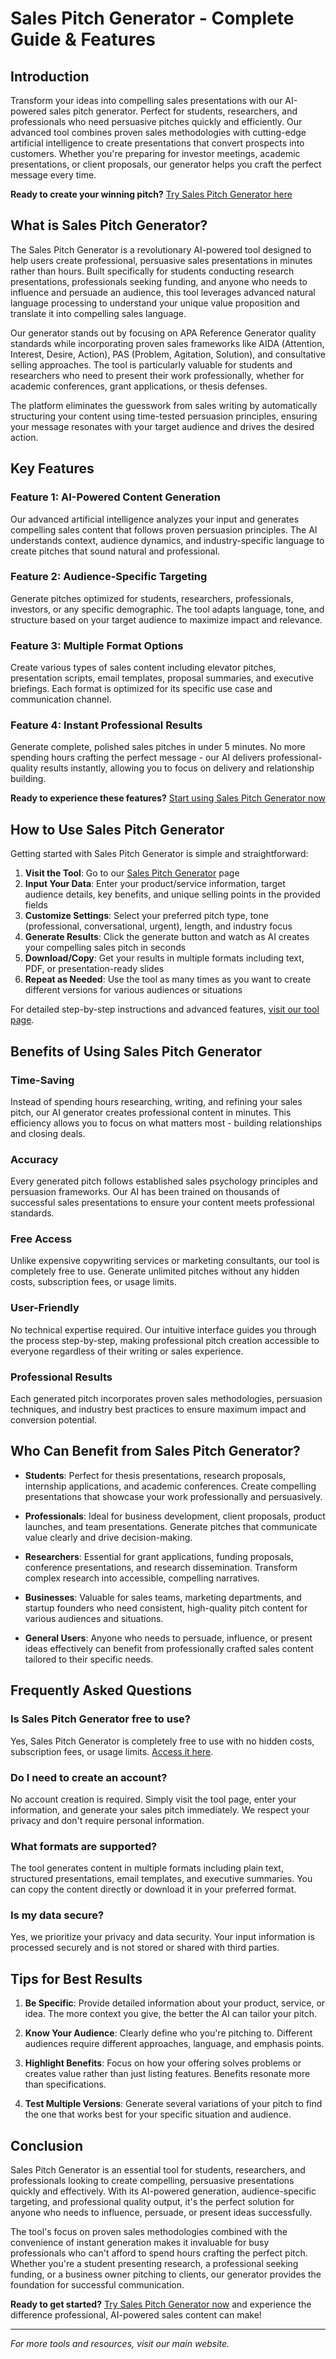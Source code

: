 # Sales Pitch Generator - Complete Guide & Features

## Introduction

Transform your ideas into compelling sales presentations with our AI-powered sales pitch generator. Perfect for students, researchers, and professionals who need persuasive pitches quickly and efficiently. Our advanced tool combines proven sales methodologies with cutting-edge artificial intelligence to create presentations that convert prospects into customers. Whether you're preparing for investor meetings, academic presentations, or client proposals, our generator helps you craft the perfect message every time.

**Ready to create your winning pitch?** [Try Sales Pitch Generator here](https://aifreeforever.com/tools/ai-sales-pitch-generator)

## What is Sales Pitch Generator?

The Sales Pitch Generator is a revolutionary AI-powered tool designed to help users create professional, persuasive sales presentations in minutes rather than hours. Built specifically for students conducting research presentations, professionals seeking funding, and anyone who needs to influence and persuade an audience, this tool leverages advanced natural language processing to understand your unique value proposition and translate it into compelling sales language.

Our generator stands out by focusing on APA Reference Generator quality standards while incorporating proven sales frameworks like AIDA (Attention, Interest, Desire, Action), PAS (Problem, Agitation, Solution), and consultative selling approaches. The tool is particularly valuable for students and researchers who need to present their work professionally, whether for academic conferences, grant applications, or thesis defenses.

The platform eliminates the guesswork from sales writing by automatically structuring your content using time-tested persuasion principles, ensuring your message resonates with your target audience and drives the desired action.

## Key Features

### Feature 1: AI-Powered Content Generation
Our advanced artificial intelligence analyzes your input and generates compelling sales content that follows proven persuasion principles. The AI understands context, audience dynamics, and industry-specific language to create pitches that sound natural and professional.

### Feature 2: Audience-Specific Targeting
Generate pitches optimized for students, researchers, professionals, investors, or any specific demographic. The tool adapts language, tone, and structure based on your target audience to maximize impact and relevance.

### Feature 3: Multiple Format Options
Create various types of sales content including elevator pitches, presentation scripts, email templates, proposal summaries, and executive briefings. Each format is optimized for its specific use case and communication channel.

### Feature 4: Instant Professional Results
Generate complete, polished sales pitches in under 5 minutes. No more spending hours crafting the perfect message - our AI delivers professional-quality results instantly, allowing you to focus on delivery and relationship building.

**Ready to experience these features?** [Start using Sales Pitch Generator now](https://aifreeforever.com/tools/ai-sales-pitch-generator)

## How to Use Sales Pitch Generator

Getting started with Sales Pitch Generator is simple and straightforward:

1. **Visit the Tool**: Go to our [Sales Pitch Generator](https://aifreeforever.com/tools/ai-sales-pitch-generator) page
2. **Input Your Data**: Enter your product/service information, target audience details, key benefits, and unique selling points in the provided fields
3. **Customize Settings**: Select your preferred pitch type, tone (professional, conversational, urgent), length, and industry focus
4. **Generate Results**: Click the generate button and watch as AI creates your compelling sales pitch in seconds
5. **Download/Copy**: Get your results in multiple formats including text, PDF, or presentation-ready slides
6. **Repeat as Needed**: Use the tool as many times as you want to create different versions for various audiences or situations

For detailed step-by-step instructions and advanced features, [visit our tool page](https://aifreeforever.com/tools/ai-sales-pitch-generator).

## Benefits of Using Sales Pitch Generator

### Time-Saving
Instead of spending hours researching, writing, and refining your sales pitch, our AI generator creates professional content in minutes. This efficiency allows you to focus on what matters most - building relationships and closing deals.

### Accuracy
Every generated pitch follows established sales psychology principles and persuasion frameworks. Our AI has been trained on thousands of successful sales presentations to ensure your content meets professional standards.

### Free Access
Unlike expensive copywriting services or marketing consultants, our tool is completely free to use. Generate unlimited pitches without any hidden costs, subscription fees, or usage limits.

### User-Friendly
No technical expertise required. Our intuitive interface guides you through the process step-by-step, making professional pitch creation accessible to everyone regardless of their writing or sales experience.

### Professional Results
Each generated pitch incorporates proven sales methodologies, persuasion techniques, and industry best practices to ensure maximum impact and conversion potential.

## Who Can Benefit from Sales Pitch Generator?

- **Students**: Perfect for thesis presentations, research proposals, internship applications, and academic conferences. Create compelling presentations that showcase your work professionally and persuasively.

- **Professionals**: Ideal for business development, client proposals, product launches, and team presentations. Generate pitches that communicate value clearly and drive decision-making.

- **Researchers**: Essential for grant applications, funding proposals, conference presentations, and research dissemination. Transform complex research into accessible, compelling narratives.

- **Businesses**: Valuable for sales teams, marketing departments, and startup founders who need consistent, high-quality pitch content for various audiences and situations.

- **General Users**: Anyone who needs to persuade, influence, or present ideas effectively can benefit from professionally crafted sales content tailored to their specific needs.

## Frequently Asked Questions

### Is Sales Pitch Generator free to use?
Yes, Sales Pitch Generator is completely free to use with no hidden costs, subscription fees, or usage limits. [Access it here](https://aifreeforever.com/tools/ai-sales-pitch-generator).

### Do I need to create an account?
No account creation is required. Simply visit the tool page, enter your information, and generate your sales pitch immediately. We respect your privacy and don't require personal information.

### What formats are supported?
The tool generates content in multiple formats including plain text, structured presentations, email templates, and executive summaries. You can copy the content directly or download it in your preferred format.

### Is my data secure?
Yes, we prioritize your privacy and data security. Your input information is processed securely and is not stored or shared with third parties.

## Tips for Best Results

1. **Be Specific**: Provide detailed information about your product, service, or idea. The more context you give, the better the AI can tailor your pitch.

2. **Know Your Audience**: Clearly define who you're pitching to. Different audiences require different approaches, language, and emphasis points.

3. **Highlight Benefits**: Focus on how your offering solves problems or creates value rather than just listing features. Benefits resonate more than specifications.

4. **Test Multiple Versions**: Generate several variations of your pitch to find the one that works best for your specific situation and audience.

## Conclusion

Sales Pitch Generator is an essential tool for students, researchers, and professionals looking to create compelling, persuasive presentations quickly and effectively. With its AI-powered generation, audience-specific targeting, and professional quality output, it's the perfect solution for anyone who needs to influence, persuade, or present ideas successfully.

The tool's focus on proven sales methodologies combined with the convenience of instant generation makes it invaluable for busy professionals who can't afford to spend hours crafting the perfect pitch. Whether you're a student presenting research, a professional seeking funding, or a business owner pitching to clients, our generator provides the foundation for successful communication.

**Ready to get started?** [Try Sales Pitch Generator now](https://aifreeforever.com/tools/ai-sales-pitch-generator) and experience the difference professional, AI-powered sales content can make!

---

*For more tools and resources, visit our main website.*